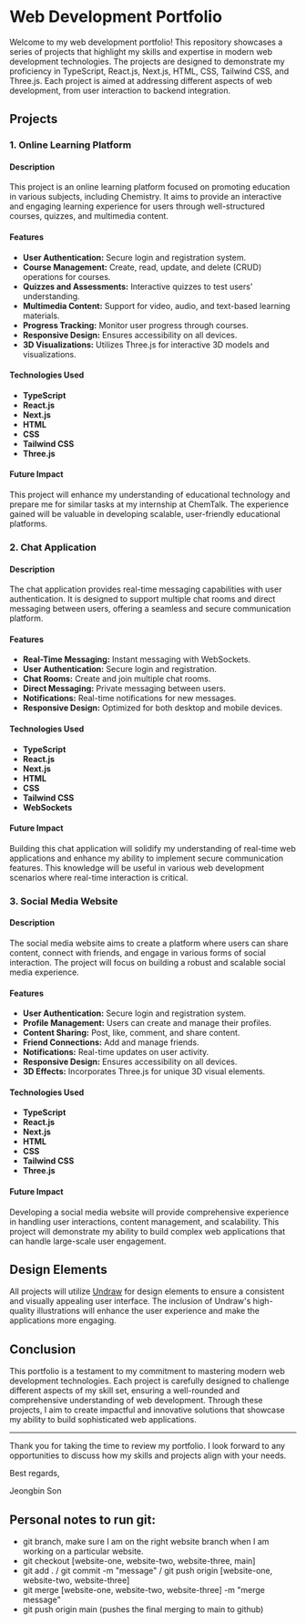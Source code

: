 # Web Development Portfolio

Welcome to my web development portfolio! This repository showcases a series of projects that highlight my skills and expertise in modern web development technologies. The projects are designed to demonstrate my proficiency in TypeScript, React.js, Next.js, HTML, CSS, Tailwind CSS, and Three.js. Each project is aimed at addressing different aspects of web development, from user interaction to backend integration.

## Projects

### 1. Online Learning Platform

#### Description
This project is an online learning platform focused on promoting education in various subjects, including Chemistry. It aims to provide an interactive and engaging learning experience for users through well-structured courses, quizzes, and multimedia content.

#### Features
- **User Authentication:** Secure login and registration system.
- **Course Management:** Create, read, update, and delete (CRUD) operations for courses.
- **Quizzes and Assessments:** Interactive quizzes to test users' understanding.
- **Multimedia Content:** Support for video, audio, and text-based learning materials.
- **Progress Tracking:** Monitor user progress through courses.
- **Responsive Design:** Ensures accessibility on all devices.
- **3D Visualizations:** Utilizes Three.js for interactive 3D models and visualizations.

#### Technologies Used
- **TypeScript**
- **React.js**
- **Next.js**
- **HTML**
- **CSS**
- **Tailwind CSS**
- **Three.js**

#### Future Impact
This project will enhance my understanding of educational technology and prepare me for similar tasks at my internship at ChemTalk. The experience gained will be valuable in developing scalable, user-friendly educational platforms.

### 2. Chat Application

#### Description
The chat application provides real-time messaging capabilities with user authentication. It is designed to support multiple chat rooms and direct messaging between users, offering a seamless and secure communication platform.

#### Features
- **Real-Time Messaging:** Instant messaging with WebSockets.
- **User Authentication:** Secure login and registration.
- **Chat Rooms:** Create and join multiple chat rooms.
- **Direct Messaging:** Private messaging between users.
- **Notifications:** Real-time notifications for new messages.
- **Responsive Design:** Optimized for both desktop and mobile devices.

#### Technologies Used
- **TypeScript**
- **React.js**
- **Next.js**
- **HTML**
- **CSS**
- **Tailwind CSS**
- **WebSockets**

#### Future Impact
Building this chat application will solidify my understanding of real-time web applications and enhance my ability to implement secure communication features. This knowledge will be useful in various web development scenarios where real-time interaction is critical.

### 3. Social Media Website

#### Description
The social media website aims to create a platform where users can share content, connect with friends, and engage in various forms of social interaction. The project will focus on building a robust and scalable social media experience.

#### Features
- **User Authentication:** Secure login and registration system.
- **Profile Management:** Users can create and manage their profiles.
- **Content Sharing:** Post, like, comment, and share content.
- **Friend Connections:** Add and manage friends.
- **Notifications:** Real-time updates on user activity.
- **Responsive Design:** Ensures accessibility on all devices.
- **3D Effects:** Incorporates Three.js for unique 3D visual elements.

#### Technologies Used
- **TypeScript**
- **React.js**
- **Next.js**
- **HTML**
- **CSS**
- **Tailwind CSS**
- **Three.js**

#### Future Impact
Developing a social media website will provide comprehensive experience in handling user interactions, content management, and scalability. This project will demonstrate my ability to build complex web applications that can handle large-scale user engagement.

## Design Elements

All projects will utilize [Undraw](https://undraw.co/) for design elements to ensure a consistent and visually appealing user interface. The inclusion of Undraw's high-quality illustrations will enhance the user experience and make the applications more engaging.

## Conclusion

This portfolio is a testament to my commitment to mastering modern web development technologies. Each project is carefully designed to challenge different aspects of my skill set, ensuring a well-rounded and comprehensive understanding of web development. Through these projects, I aim to create impactful and innovative solutions that showcase my ability to build sophisticated web applications.

---

Thank you for taking the time to review my portfolio. I look forward to any opportunities to discuss how my skills and projects align with your needs.

Best regards,

Jeongbin Son

## Personal notes to run git:

- git branch, make sure I am on the right website branch when I am working on a particular website. 
- git checkout [website-one, website-two, website-three, main]
- git add . / git commit -m "message" / git push origin [website-one, website-two, website-three]
- git merge [website-one, website-two, website-three] -m "merge message"
- git push origin main (pushes the final merging to main to github)
